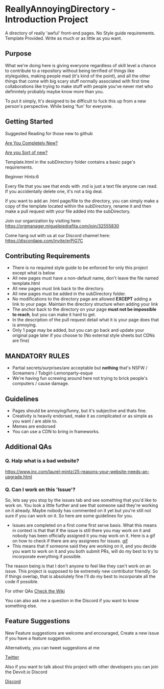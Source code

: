 # ReallyAnnoyingDirectory - Introduction Project

A directory of really 'awful' front-end pages. No Style guide requirements. Template Provided. Write as much or as little as you want. 

## Purpose 

What we're doing here is giving everyone regardless of skill level a chance to contribute to a repository without being terrified of things like styleguides, making people mad (it's kind of the point), and all the other things that come with big scary stuff normally associated with first time collaborations like trying to make stuff with people you've never met who definintely probably maybe know more than you. 

To put it simply, It's designed to be difficult to fuck this up from a new person's perspective. While being 'fun' for everyone.

## Getting Started

Suggested Reading for those new to github 

[Are You Completely New?](https://guides.github.com/activities/hello-world/)

[Are you Sort of new?](https://guides.github.com/activities/forking/)

Template.html  in the subDirectory folder contains a basic page's requirements.

Beginner Hints:6

Every file that you see that ends with .md is just a text file anyone can read. If you accidentally delete one, it's not a big deal.

If you want to add an .html page/file to the directory, you can simply make a copy of the template located within the subDirectory, rename it and then make a pull request with your file added into the subDirectory.

Join our organization by visiting here: https://orgmanager.miguelpiedrafita.com/join/32555830

Come hang out with us at our Discord channel here: https://discordapp.com/invite/erPjG7C

## Contributing Requirements

* There is no required style guide to be enforced for only this project except what is below
* All new pages must have a non-default name, don't leave the file named template.html
* All new pages must link back to the directory.
* All new pages must be added in the subDirectory folder.
* No modifications to the directory page are allowed **EXCEPT** adding a link to your page. Maintain the directory structure when adding your link
* The anchor back to the directory on your page **must not be impossible to reach**, but you can make it hard to get.
* In the description of the pull request detail what it is your page does that is annoying.
* Only 1 page may be added, but you can go back and update your original page later if you choose to (No external style sheets but CDNs are fine)

## MANDATORY RULES

* Partial secrets/surprises/are acceptable but **nothing** that's NSFW / Screamers / Tubgirl-Lemonparty-esque
* We're having fun screwing around here not trying to brick people's computers / cause damage.

## Guidelines

* Pages should be annoying/funny, but it's subjective and thats fine.
* Creativity is heavily endorsed, make it as complicated or as simple as you want / are able to.
* Memes are endorsed
* You can use a CDN to bring in frameworks.

## Additional QAs

### Q. Halp what is a bad website?

https://www.inc.com/laurel-mintz/25-reasons-your-website-needs-an-upgrade.html

### Q. Can I work on this 'Issue'?

So, lets say you stop by the issues tab and see something that you'd like to work on. You look a little further and see that someone said they're working on it already. Maybe nobody has commented on it yet but you're still not sure if you can work on it. So here are some guidelines for you.

* Issues are completed on a first come first serve basis. What this means in context is that that if the issue is still there you may work on it and nobody has been officially assigned it you may work on it. Here is a gif on how to check if there are any assignees for issues. [gif](https://i.gyazo.com/f69aa4ec41124f0b603ca99e19ba595d.mp4)
* This means that if someone said they are working on it, and you decide you want to work on it and you both submit PRs, will do my best to try to incorporate everything if possible.

The reason being is that I don't anyone to feel like they can't work on an issue. This project is supposed to be extremely new contributor friendly. So if things overlap, that is absolutely fine I'll do my best to incorporate all the code if possible.

For other QAs [Check the Wiki](https://github.com/LearnDevelopmentPublic/ReallyAnnoyingDirectory/wiki)

You can also ask me a question in the Discord if you want to know something else.

## Feature Suggestions

New Feature suggestions are welcome and encouraged, Create a new issue if you have a feature suggestion.

Alternatively, you can tweet suggestions at me

[Twitter](https://twitter.com/Tor_kcWebDev)

Also if you want to talk about this project with other developers you can join the Devvit.io Discord

[Discord](https://discordapp.com/invite/ZeMcrJQ)
